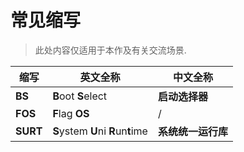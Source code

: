 # 常见缩写

> 此处内容仅适用于本作及有关交流场景.

| **缩写** | **英文全称**| **中文全称** |
|-|-|-|
| **BS** | **B**oot **S**elect| **启动选择器** |
| **FOS** | **F**lag **OS** | / |
| **SURT** | **S**ystem **U**ni **R**un**t**ime | **系统统一运行库** |